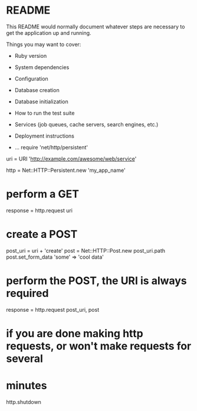 # README

This README would normally document whatever steps are necessary to get the
application up and running.

Things you may want to cover:

* Ruby version

* System dependencies

* Configuration

* Database creation

* Database initialization

* How to run the test suite

* Services (job queues, cache servers, search engines, etc.)

* Deployment instructions

* ...
require 'net/http/persistent'

uri = URI 'http://example.com/awesome/web/service'

http = Net::HTTP::Persistent.new 'my_app_name'

# perform a GET
response = http.request uri

# create a POST
post_uri = uri + 'create'
post = Net::HTTP::Post.new post_uri.path
post.set_form_data 'some' => 'cool data'

# perform the POST, the URI is always required
response = http.request post_uri, post

# if you are done making http requests, or won't make requests for several
# minutes
http.shutdown
